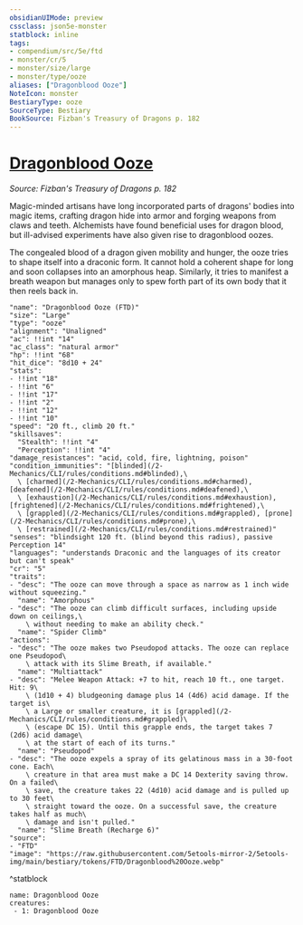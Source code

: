 ```yaml
---
obsidianUIMode: preview
cssclass: json5e-monster
statblock: inline
tags:
- compendium/src/5e/ftd
- monster/cr/5
- monster/size/large
- monster/type/ooze
aliases: ["Dragonblood Ooze"]
NoteIcon: monster
BestiaryType: ooze
SourceType: Bestiary
BookSource: Fizban's Treasury of Dragons p. 182
---
```

# [Dragonblood Ooze](2-Mechanics\CLI\bestiary\ooze/dragonblood-ooze-ftd.md)
*Source: Fizban's Treasury of Dragons p. 182*  

Magic-minded artisans have long incorporated parts of dragons' bodies into magic items, crafting dragon hide into armor and forging weapons from claws and teeth. Alchemists have found beneficial uses for dragon blood, but ill-advised experiments have also given rise to dragonblood oozes.

The congealed blood of a dragon given mobility and hunger, the ooze tries to shape itself into a draconic form. It cannot hold a coherent shape for long and soon collapses into an amorphous heap. Similarly, it tries to manifest a breath weapon but manages only to spew forth part of its own body that it then reels back in.

```statblock
"name": "Dragonblood Ooze (FTD)"
"size": "Large"
"type": "ooze"
"alignment": "Unaligned"
"ac": !!int "14"
"ac_class": "natural armor"
"hp": !!int "68"
"hit_dice": "8d10 + 24"
"stats":
- !!int "18"
- !!int "6"
- !!int "17"
- !!int "2"
- !!int "12"
- !!int "10"
"speed": "20 ft., climb 20 ft."
"skillsaves":
  "Stealth": !!int "4"
  "Perception": !!int "4"
"damage_resistances": "acid, cold, fire, lightning, poison"
"condition_immunities": "[blinded](/2-Mechanics/CLI/rules/conditions.md#blinded),\
  \ [charmed](/2-Mechanics/CLI/rules/conditions.md#charmed), [deafened](/2-Mechanics/CLI/rules/conditions.md#deafened),\
  \ [exhaustion](/2-Mechanics/CLI/rules/conditions.md#exhaustion), [frightened](/2-Mechanics/CLI/rules/conditions.md#frightened),\
  \ [grappled](/2-Mechanics/CLI/rules/conditions.md#grappled), [prone](/2-Mechanics/CLI/rules/conditions.md#prone),\
  \ [restrained](/2-Mechanics/CLI/rules/conditions.md#restrained)"
"senses": "blindsight 120 ft. (blind beyond this radius), passive Perception 14"
"languages": "understands Draconic and the languages of its creator but can't speak"
"cr": "5"
"traits":
- "desc": "The ooze can move through a space as narrow as 1 inch wide without squeezing."
  "name": "Amorphous"
- "desc": "The ooze can climb difficult surfaces, including upside down on ceilings,\
    \ without needing to make an ability check."
  "name": "Spider Climb"
"actions":
- "desc": "The ooze makes two Pseudopod attacks. The ooze can replace one Pseudopod\
    \ attack with its Slime Breath, if available."
  "name": "Multiattack"
- "desc": "Melee Weapon Attack: +7 to hit, reach 10 ft., one target. Hit: 9\
    \ (1d10 + 4) bludgeoning damage plus 14 (4d6) acid damage. If the target is\
    \ a Large or smaller creature, it is [grappled](/2-Mechanics/CLI/rules/conditions.md#grappled)\
    \ (escape DC 15). Until this grapple ends, the target takes 7 (2d6) acid damage\
    \ at the start of each of its turns."
  "name": "Pseudopod"
- "desc": "The ooze expels a spray of its gelatinous mass in a 30-foot cone. Each\
    \ creature in that area must make a DC 14 Dexterity saving throw. On a failed\
    \ save, the creature takes 22 (4d10) acid damage and is pulled up to 30 feet\
    \ straight toward the ooze. On a successful save, the creature takes half as much\
    \ damage and isn't pulled."
  "name": "Slime Breath (Recharge 6)"
"source":
- "FTD"
"image": "https://raw.githubusercontent.com/5etools-mirror-2/5etools-img/main/bestiary/tokens/FTD/Dragonblood%20Ooze.webp"
```
^statblock

```encounter-table
name: Dragonblood Ooze
creatures:
 - 1: Dragonblood Ooze
```
